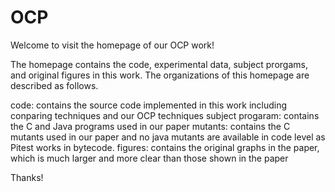 # OCP

Welcome to visit the homepage of our OCP work!

The homepage contains the code, experimental data, subject prorgams, and original figures in this work.
The organizations of this homepage are described as follows.

code: contains the source code implemented in this work including conparing techniques and our OCP techniques
subject progaram: contains the C and Java programs used in our paper
mutants: contains the C mutants used in our paper and no java mutants are available in code level as Pitest works in bytecode.
figures: contains the original graphs in the paper, which is much larger and more clear than those shown in the paper

Thanks!
